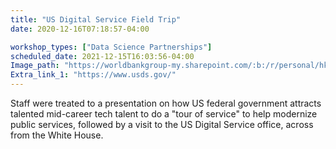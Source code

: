 ```yaml
---
title: "US Digital Service Field Trip"
date: 2020-12-16T07:18:57-04:00

workshop_types: ["Data Science Partnerships"]
scheduled_date: 2021-12-15T16:03:56-04:00
Image_path: "https://worldbankgroup-my.sharepoint.com/:b:/r/personal/hkrambeck_worldbank_org/Documents/00%20-%20Labs/%200%20SD%20Data%20Lab%20-%20Shared/Event%20and%20Activity%20Flyers/19-09-25%20Field%20Trip%20-%20USDS.pdf?csf=1&amp;e=Kbadq7" 
Extra_link_1: "https://www.usds.gov/"
---
```


Staff were treated to a presentation on how US federal government attracts talented mid-career tech talent to do a "tour of service" to help modernize public services, followed by a visit to the US Digital Service office, across from the White House.

